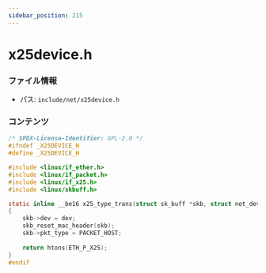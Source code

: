 ```yaml
---
sidebar_position: 215
---
```

# x25device.h

### ファイル情報

- パス: `include/net/x25device.h`

### コンテンツ

```h
/* SPDX-License-Identifier: GPL-2.0 */
#ifndef _X25DEVICE_H
#define _X25DEVICE_H

#include <linux/if_ether.h>
#include <linux/if_packet.h>
#include <linux/if_x25.h>
#include <linux/skbuff.h>

static inline __be16 x25_type_trans(struct sk_buff *skb, struct net_device *dev)
{
	skb->dev = dev;
	skb_reset_mac_header(skb);
	skb->pkt_type = PACKET_HOST;
	
	return htons(ETH_P_X25);
}
#endif

```
